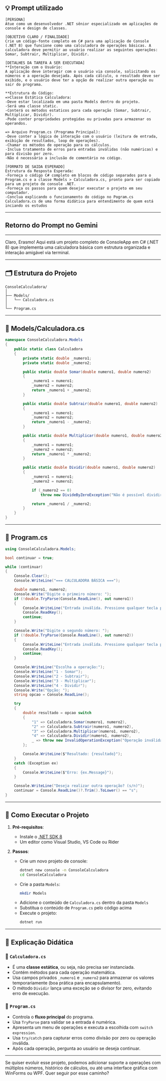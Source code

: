 ﻿
## 💡 Prompt utilizado

```
[PERSONA] 
Atue como um desenvolvedor .NET sênior especializado em aplicações de console e design de classes.

[OBJETIVO CLARO / FINALIDADE] 
Crie um código-fonte completo em C# para uma aplicação de Console (.NET 8) que funcione como uma calculadora de operações básicas. A calculadora deve permitir ao usuário realizar as seguintes operações: Somar, Subtrair, Multiplicar, Dividir.

[DETALHES DA TAREFA A SER EXECUTADA]
**Interação com o Usuário:
A aplicação deve interagir com o usuário via console, solicitando os números e a operação desejada. Após cada cálculo, o resultado deve ser exibido, e o usuário deve ter a opção de realizar outra operação ou sair do programa.

**Estrutura do Código: 
=>Classe Estática Calculadora:
-Deve estar localizada em uma pasta Models dentro do projeto.
-Será uma classe static.
-Conterá os métodos estaticos para cada operação (Somar, Subtrair, Multiplicar, Dividir).
-Pode conter propriedades protegidas ou privadas para armazenar os operandos.

=> Arquivo Program.cs (Programa Principal):
-Deve conter a lógica de interação com o usuário (leitura de entrada, exibição de resultados, loop de operações).
-Chamar os métodos de operação para os cálculos.
-Inclua tratamento de erros para entradas inválidas (não numéricas) e para divisão por zero.
-Não é necessário a inclusão de comentário no código.

[FORMATO DE SAIDA ESPERADO] 
Estrutura da Resposta Esperada: 
-Forneça o código C# completo em blocos de código separados para o Program.cs e a classe Models > Calculadora.cs, pronto para ser copiado para um projeto de console .NET. 
-Forneça os passos para quem desejar executar o projeto em seu computador.
-Conclua explicando o funcionamento do código no Pogram.cs  Calculadora.cs de uma forma didática para entendimento de quem está inciando os estudos
```

---

## Retorno do Prompt no Gemini

---

Claro, Erasmo! Aqui está um projeto completo de ConsoleApp em C# (.NET 8) que implementa uma calculadora básica com estrutura organizada e interação amigável via terminal.

---

## 🗂 Estrutura do Projeto

```
ConsoleCalculadora/
│
├── Models/
│   └── Calculadora.cs
│
└── Program.cs
```

---

## 📄 Models/Calculadora.cs

```csharp
namespace ConsoleCalculadora.Models
{
    public static class Calculadora
    {
        private static double _numero1;
        private static double _numero2;

        public static double Somar(double numero1, double numero2)
        {
            _numero1 = numero1;
            _numero2 = numero2;
            return _numero1 + _numero2;
        }

        public static double Subtrair(double numero1, double numero2)
        {
            _numero1 = numero1;
            _numero2 = numero2;
            return _numero1 - _numero2;
        }

        public static double Multiplicar(double numero1, double numero2)
        {
            _numero1 = numero1;
            _numero2 = numero2;
            return _numero1 * _numero2;
        }

        public static double Dividir(double numero1, double numero2)
        {
            _numero1 = numero1;
            _numero2 = numero2;

            if (_numero2 == 0)
                throw new DivideByZeroException("Não é possível dividir por zero.");

            return _numero1 / _numero2;
        }
    }
}
```

---

## 📄 Program.cs

```csharp
using ConsoleCalculadora.Models;

bool continuar = true;

while (continuar)
{
    Console.Clear();
    Console.WriteLine("=== CALCULADORA BÁSICA ===");

    double numero1, numero2;
    Console.Write("Digite o primeiro número: ");
    if (!double.TryParse(Console.ReadLine(), out numero1))
    {
        Console.WriteLine("Entrada inválida. Pressione qualquer tecla para tentar novamente.");
        Console.ReadKey();
        continue;
    }

    Console.Write("Digite o segundo número: ");
    if (!double.TryParse(Console.ReadLine(), out numero2))
    {
        Console.WriteLine("Entrada inválida. Pressione qualquer tecla para tentar novamente.");
        Console.ReadKey();
        continue;
    }

    Console.WriteLine("Escolha a operação:");
    Console.WriteLine("1 - Somar");
    Console.WriteLine("2 - Subtrair");
    Console.WriteLine("3 - Multiplicar");
    Console.WriteLine("4 - Dividir");
    Console.Write("Opção: ");
    string opcao = Console.ReadLine();

    try
    {
        double resultado = opcao switch
        {
            "1" => Calculadora.Somar(numero1, numero2),
            "2" => Calculadora.Subtrair(numero1, numero2),
            "3" => Calculadora.Multiplicar(numero1, numero2),
            "4" => Calculadora.Dividir(numero1, numero2),
            _ => throw new InvalidOperationException("Operação inválida.")
        };

        Console.WriteLine($"Resultado: {resultado}");
    }
    catch (Exception ex)
    {
        Console.WriteLine($"Erro: {ex.Message}");
    }

    Console.WriteLine("Deseja realizar outra operação? (s/n)");
    continuar = Console.ReadLine()?.Trim().ToLower() == "s";
}
```

---

## 🧪 Como Executar o Projeto

1. **Pré-requisitos**:
   - Instale o [.NET SDK 8](https://dotnet.microsoft.com/en-us/download/dotnet/8.0)
   - Um editor como Visual Studio, VS Code ou Rider

2. **Passos**:
   - Crie um novo projeto de console:
     ```bash
     dotnet new console -n ConsoleCalculadora
     cd ConsoleCalculadora
     ```
   - Crie a pasta `Models`:
     ```bash
     mkdir Models
     ```
   - Adicione o conteúdo de `Calculadora.cs` dentro da pasta `Models`
   - Substitua o conteúdo de `Program.cs` pelo código acima
   - Execute o projeto:
     ```bash
     dotnet run
     ```

---

## 🧠 Explicação Didática

### 🔹 `Calculadora.cs`
- É uma **classe estática**, ou seja, não precisa ser instanciada.
- Contém métodos para cada operação matemática.
- Usa campos privados `_numero1` e `_numero2` para armazenar os valores temporariamente (boa prática para encapsulamento).
- O método `Dividir` lança uma exceção se o divisor for zero, evitando erro de execução.

### 🔹 `Program.cs`
- Controla o **fluxo principal** do programa.
- Usa `TryParse` para validar se a entrada é numérica.
- Apresenta um menu de operações e executa a escolhida com `switch expression`.
- Usa `try/catch` para capturar erros como divisão por zero ou operação inválida.
- Após cada operação, pergunta ao usuário se deseja continuar.

---

Se quiser evoluir esse projeto, podemos adicionar suporte a operações com múltiplos números, histórico de cálculos, ou até uma interface gráfica com WinForms ou WPF. Quer seguir por esse caminho?
